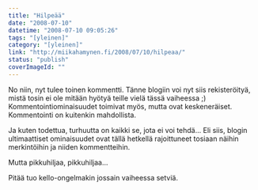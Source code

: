 ```yaml
---
title: "Hilpeää"
date: "2008-07-10"
datetime: "2008-07-10 09:05:26"
tags: "[yleinen]"
category: "[yleinen]"
link: "http://miikahamynen.fi/2008/07/10/hilpeaa/"
status: "publish"
coverImageId: ""
---
```


No niin, nyt tulee toinen kommentti. Tänne blogiin voi nyt siis rekisteröityä, mistä tosin ei ole mitään hyötyä teille vielä tässä vaiheessa ;) Kommentointiominaisuudet toimivat myös, mutta ovat keskeneräiset. Kommentointi on kuitenkin mahdollista.

Ja kuten todettua, turhuutta on kaikki se, jota ei voi tehdä... Eli siis, blogin ultimaattiset ominaisuudet ovat tällä hetkellä rajoittuneet tosiaan näihin merkintöihin ja niiden kommentteihin.

Mutta pikkuhiljaa, pikkuhiljaa...

Pitää tuo kello-ongelmakin jossain vaiheessa setviä.
